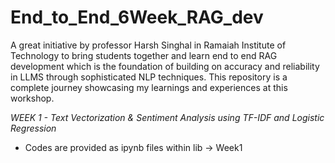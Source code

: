 # End_to_End_6Week_RAG_dev
A great initiative by professor Harsh Singhal in Ramaiah Institute of Technology to bring students together and learn end to end RAG development which is the foundation of building on accuracy and reliability in LLMS through sophisticated NLP techniques. This repository is a complete journey showcasing my learnings and experiences at this workshop.

*WEEK 1 - Text Vectorization & Sentiment Analysis using TF-IDF and Logistic Regression* 

- Codes are provided as ipynb files within lib -> Week1